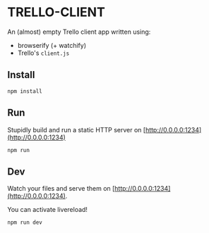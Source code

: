 # TRELLO-CLIENT

An (almost) empty Trello client app written using:

* browserify (+ watchify)
* Trello's `client.js`

## Install

```
npm install
```

## Run

Stupidly build and run a static HTTP server on [http://0.0.0.0:1234](http://0.0.0.0:1234)

```
npm run
```

## Dev

Watch your files and serve them on [http://0.0.0.0:1234](http://0.0.0.0:1234).

You can activate livereload!

```
npm run dev
```

